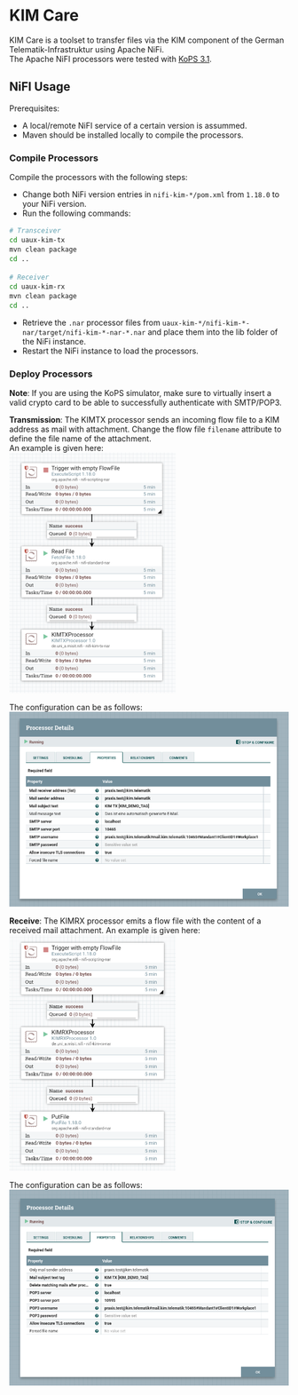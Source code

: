 # KIM Care

KIM Care is a toolset to transfer files via the KIM component of the German Telematik-Infrastruktur using Apache NiFi.\
The Apache NiFI processors were tested with [KoPS 3.1](https://fachportal.gematik.de/toolkit/kops).

## NiFI Usage

Prerequisites:
- A local/remote NiFI service of a certain version is assummed.
- Maven should be installed locally to compile the processors.

### Compile Processors
Compile the processors with the following steps:
- Change both NiFi version entries in `nifi-kim-*/pom.xml` from `1.18.0` to your NiFi version.
- Run the following commands:
```bash
# Transceiver
cd uaux-kim-tx
mvn clean package
cd ..

# Receiver
cd uaux-kim-rx
mvn clean package
cd ..
```
- Retrieve the `.nar` processor files from `uaux-kim-*/nifi-kim-*-nar/target/nifi-kim-*-nar-*.nar` and place them into the lib folder of the NiFi instance.
- Restart the NiFi instance to load the processors.

### Deploy Processors
**Note**: If you are using the KoPS simulator, make sure to virtually insert a valid crypto card to be able to successfully authenticate with SMTP/POP3.

**Transmission**: The KIMTX processor sends an incoming flow file to a KIM address as mail with attachment. Change the flow file `filename` attribute to define the file name of the attachment.\
An example is given here:\
<kbd><img src="./assets/KIM-TX.png" alt="KIM TX" width="300"/></kbd>

The configuration can be as follows:\
<kbd><img src="./assets/KIM-TX-config.png" alt="KIM TX configuration" width="600"/></kbd>


**Receive**: The KIMRX processor emits a flow file with the content of a received mail attachment.
An example is given here:\
<kbd><img src="./assets/KIM-RX.png" alt="KIM RX" width="300"/></kbd>

The configuration can be as follows:\
<kbd><img src="./assets/KIM-RX-config.png" alt="KIM RX configuration" width="600"/></kbd>
